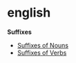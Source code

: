 # english
**Suffixes**
* [Suffixes of Nouns](suffixes/noun.md)
* [Suffixes of Verbs](suffixes/verb.md)
